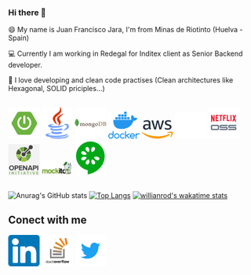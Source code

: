 ### Hi there 👋


😄 My name is Juan Francisco Jara, I'm from Minas de Riotinto (Huelva - Spain)

💻 Currently I am working in Redegal for Inditex client as Senior Backend developer. 

📝 I love developing and clean code practises (Clean architectures like Hexagonal, SOLID priciples...)

<h2></h2>
<a href="https://spring.io/projects/spring-boot"><img src="https://github.com/jfjara/jfjara/blob/main/spring_boot_icon.png" alt="Spring boot framework"/></a>
<a href="https://www.java.com/"><img src="https://github.com/jfjara/jfjara/blob/main/java.png" alt="Java"/></a>
<a href="https://www.mongodb.com/"><img src="https://github.com/jfjara/jfjara/blob/main/mongodb-226029.png" alt="MongoDB"/></a>
<a href="https://www.docker.com/"><img src="https://github.com/jfjara/jfjara/blob/main/vertical-logo-monochromatic.png" alt="Docker"/></a>
<a href="https://aws.amazon.com/"><img src="https://github.com/jfjara/jfjara/blob/main/1280px-Amazon_Web_Services_Logo.svg.png" alt="Amazon Web Services"/></a>
<a href="https://github.com/"><img src="https://github.com/jfjara/jfjara/blob/main/github_icon.png" alt="Github"/></a>
<a href="https://spring.io/projects/spring-cloud-netflix"><img src="https://github.com/jfjara/jfjara/blob/main/netflixoss.png" alt="Netflix Oss"/></a>
<a href="https://www.openapis.org/"><img src="https://github.com/jfjara/jfjara/blob/main/openapi.png" alt="OpenApi"/></a>
<a href="https://site.mockito.org/"><img src="https://github.com/jfjara/jfjara/blob/main/logo.jpg" alt="Mockito"/></a>
<a href="https://cucumber.io/"><img src="https://github.com/jfjara/jfjara/blob/main/cucumber_icon.png" alt="cucumber"/></a>

<h2></h2>

![Anurag's GitHub stats](https://github-readme-stats.vercel.app/api?username=jfjara&show_icons=true&theme=radical)
[![Top Langs](https://github-readme-stats.vercel.app/api/top-langs/?username=jfjara&layout=compact)](https://github.com/anuraghazra/github-readme-stats)
[![willianrod's wakatime stats](https://github-readme-stats.vercel.app/api/wakatime?username=jfjara)](https://github.com/anuraghazra/github-readme-stats)

<h2>Conect with me</h2>

<a href="https://www.linkedin.com/in/juan-francisco-jara-bellido-72103b153/"><img src="https://github.com/jfjara/jfjara/blob/main/linkedin.png" alt="Linkedin"/></a>
<a href="https://es.stackoverflow.com/users/250162/jfjara"><img src="https://github.com/jfjara/jfjara/blob/main/E-CoWzaWUAIeIBB.png" alt="StackOverFlow"/></a>
<a href="https://twitter.com/wan_fran"><img src="https://github.com/jfjara/jfjara/blob/main/logo.png" alt="Twitter"/></a>

